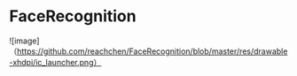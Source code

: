 # FaceRecognition
![image]（https://github.com/reachchen/FaceRecognition/blob/master/res/drawable-xhdpi/ic_launcher.png）
